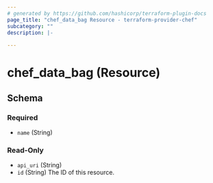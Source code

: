 ```yaml
---
# generated by https://github.com/hashicorp/terraform-plugin-docs
page_title: "chef_data_bag Resource - terraform-provider-chef"
subcategory: ""
description: |-
  
---
```


# chef_data_bag (Resource)





<!-- schema generated by tfplugindocs -->
## Schema

### Required

- `name` (String)

### Read-Only

- `api_uri` (String)
- `id` (String) The ID of this resource.
